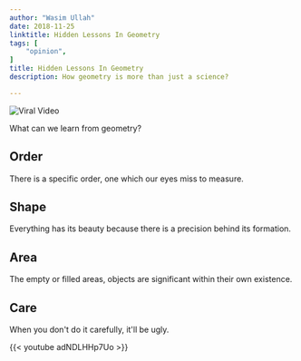 ```yaml
---
author: "Wasim Ullah"
date: 2018-11-25
linktitle: Hidden Lessons In Geometry
tags: [
    "opinion",
]
title: Hidden Lessons In Geometry
description: How geometry is more than just a science?

---
```


![Viral Video](/images/geometry.jpg)

What can we learn from geometry?

## Order
There is a specific order, one which our eyes miss to measure.

## Shape
Everything has its beauty because there is a precision behind its formation.

## Area
The empty or filled areas, objects are significant within their own existence.

## Care
When you don't do it carefully, it'll be ugly.


{{< youtube adNDLHHp7Uo >}}
